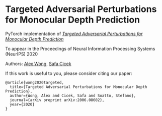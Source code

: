 # Targeted Adversarial Perturbations for Monocular Depth Prediction

PyTorch implementation of *[Targeted Adversarial Perturbations for Monocular Depth Prediction](https://arxiv.org/pdf/2006.08602.pdf)*

To appear in the Proceedings of Neural Information Processing Systems (NeurIPS) 2020

Authors: [Alex Wong](http://web.cs.ucla.edu/~alexw/), [Safa Cicek](https://bsafacicek.github.io/)

If this work is useful to you, please consider citing our paper:
```
@article{wong2020targeted,
  title={Targeted Adversarial Perturbations for Monocular Depth Prediction},
  author={Wong, Alex and Cicek, Safa and Soatto, Stefano},
  journal={arXiv preprint arXiv:2006.08602},
  year={2020}
}
```
